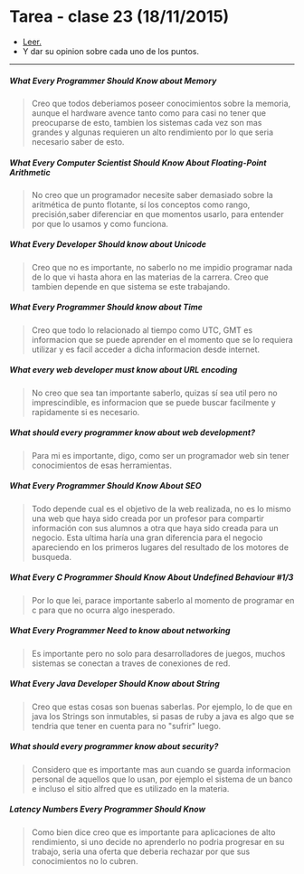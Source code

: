 # Tarea - clase 23 (18/11/2015)
+ [Leer.](www.javacodegeeks.com/2014/05/10-articles-every-programmer-must-read.html)
+ Y dar su opinion sobre cada uno de los puntos.

---

##### What Every Programmer Should Know about Memory
>Creo que todos deberiamos poseer conocimientos sobre la memoria, aunque el hardware avence tanto como para casi no tener que preocuparse de esto, tambien los sistemas cada vez son mas grandes y algunas requieren un alto rendimiento por lo que seria necesario saber de esto.

##### What Every Computer Scientist Should Know About Floating-Point Arithmetic
>No creo que un programador necesite saber demasiado sobre la aritmética de punto flotante, sí los conceptos como rango, precisión,saber diferenciar en que momentos usarlo, para entender por que lo usamos y como funciona. 

##### What Every Developer Should know about Unicode
>Creo que no es importante, no saberlo no me impidio programar nada de lo que vi hasta ahora en las materias de la carrera. Creo que tambien depende en que sistema se este trabajando.

##### What Every Programmer Should know about Time
>Creo que todo lo relacionado al tiempo como UTC, GMT es informacion que se puede aprender en el momento que se lo requiera utilizar y es facil acceder a dicha informacion desde internet.

##### What every web developer must know about URL encoding
>No creo que sea tan importante saberlo, quizas sí sea util pero no imprescindible, es informacion que se puede buscar facilmente y rapidamente si es necesario.

##### What should every programmer know about web development?
>Para mi es importante, digo, como ser un programador web sin tener conocimientos de esas herramientas.

##### What Every Programmer Should Know About SEO
>Todo depende cual es el objetivo de la web realizada, no es lo mismo una web que haya sido creada por un profesor para compartir información con sus alumnos a otra que haya sido creada para un negocio. Esta ultima haría una gran diferencia para el negocio apareciendo en los primeros lugares del resultado de los motores de busqueda.

##### What Every C Programmer Should Know About Undefined Behaviour #1/3
>Por lo que lei, parace importante saberlo al momento de programar en c para que no ocurra algo inesperado.

##### What Every Programmer Need to know about networking
>Es importante pero no solo para desarrolladores de juegos, muchos sistemas se conectan a traves de conexiones de red.

##### What Every Java Developer Should Know about String
>Creo que estas cosas son buenas saberlas. Por ejemplo, lo de que en java los Strings son inmutables, si pasas de ruby a java es algo que se tendria que tener en cuenta para no "sufrir" luego.

##### What should every programmer know about security?
>Considero que es importante mas aun cuando se guarda informacion personal de aquellos que lo usan, por ejemplo el sistema de un banco e incluso el sitio alfred que es utilizado en la materia.

##### Latency Numbers Every Programmer Should Know
>Como bien dice creo que es importante para aplicaciones de alto rendimiento, si uno decide no aprenderlo no podria progresar en su trabajo, seria una oferta que deberia rechazar por que sus conocimientos no lo cubren.

